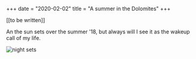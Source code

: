 +++
date = "2020-02-02"
title = "A summer in the Dolomites"
+++

[[to be written]]

An the sun sets over the summer '18, but always will I see it as the wakeup call of my life. 

![night sets](/nightsets.jpg)